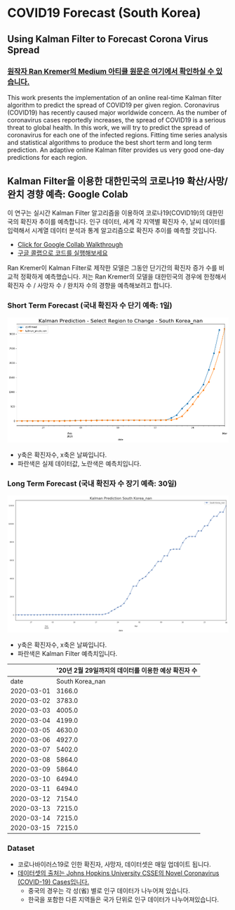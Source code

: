 # COVID19 Forecast (South Korea)



## Using Kalman Filter to Forecast Corona Virus Spread

### [원작자 Ran Kremer의 Medium 아티클 원문은 여기에서 확인하실 수 있습니다.](https://medium.com/@rank23/using-kalman-filter-to-predict-corona-virus-spread-72d91b74cc8)

This work presents the implementation of an online real-time Kalman filter algorithm to predict the spread of COVID19 per given region.
Coronavirus (COVID19) has recently caused major worldwide concern.
As the number of coronavirus cases reportedly increases, the spread of COVID19 is a serious threat to global health. 
In this work, we will try to predict the spread of coronavirus for each one of the infected regions. 
Fitting time series analysis and statistical algorithms to produce the best short term and long term prediction. 
An adaptive online Kalman filter provides us very good one-day predictions for each region.



## Kalman Filter을 이용한 대한민국의 코로나19 확산/사망/완치 경향 예측: Google Colab

이 연구는 실시간 Kalman Filter 알고리즘을 이용하여 코로나19(COVID19)의 대한민국의 확진자 추이를 예측합니다. 인구 데이터, 세계 각 지역별 확진자 수, 날씨 데이터를 입력해서 시계열 데이터 분석과 통계 알고리즘으로  확진자 추이를 예측할 것입니다. 

- [Click for Google Collab Walkthrough](https://drive.google.com/file/d/1C9hAgLVQpSw4JFZLjXV8xANfHWXMToQg/view?usp=sharing)
- [구글 콜랩으로 코드를 실행해보세요](https://drive.google.com/file/d/1C9hAgLVQpSw4JFZLjXV8xANfHWXMToQg/view?usp=sharing)

Ran Kremer이 Kalman Filter로 제작한 모델은 그동안 단기간의 확진자 증가 수를 비교적 정확하게 예측했습니다. 저는 Ran Kremer의 모델을 대한민국의 경우에 한정해서 확진자 수 / 사망자 수 / 완치자 수의 경향을 예측해보려고 합니다. 

### Short Term Forecast (국내 확진자 수 단기 예측: 1일)

![200229shortterm](200229shortterm.png)

- y축은 확진자수, x축은 날짜입니다.
- 파란색은 실제 데이터값, 노란색은 예측치입니다. 



### Long Term Forecast (국내 확진자 수 장기 예측: 30일)

![200229longterm](200229longterm.png)

- y축은 확진자수, x축은 날짜입니다.
- 파란색은 Kalman Filter 예측치입니다.



|            | '20년 2월 29일까지의 데이터를 이용한 예상 확진자 수 |
| :--------- | :-------------------------------------------------- |
| date       | South Korea_nan                                     |
| 2020-03-01 | 3166.0                                              |
| 2020-03-02 | 3783.0                                              |
| 2020-03-03 | 4005.0                                              |
| 2020-03-04 | 4199.0                                              |
| 2020-03-05 | 4630.0                                              |
| 2020-03-06 | 4927.0                                              |
| 2020-03-07 | 5402.0                                              |
| 2020-03-08 | 5864.0                                              |
| 2020-03-09 | 5864.0                                              |
| 2020-03-10 | 6494.0                                              |
| 2020-03-11 | 6494.0                                              |
| 2020-03-12 | 7154.0                                              |
| 2020-03-13 | 7215.0                                              |
| 2020-03-14 | 7215.0                                              |
| 2020-03-15 | 7215.0                                              |



### Dataset

- 코로나바이러스19로 인한 확진자, 사망자, 데이터셋은 매일 업데이트 됩니다. 
- [데이터셋의 출처는 Johns Hopkins University CSSE의 Novel Coronavirus (COVID-19) Cases입니다.](https://github.com/CSSEGISandData/COVID-19)
  - 중국의 경우는 각 성(省) 별로 인구 데이터가 나누어져 있습니다.
  - 한국을 포함한 다른 지역들은 국가 단위로 인구 데이터가 나누어져있습니다.

